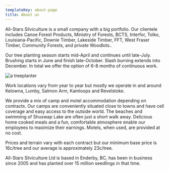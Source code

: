 ```yaml
---
templateKey: about-page
title: About us
---
```

All-Stars Silviculture is a small company with a big portfolio. Our clientele includes Canoe Forest Products, Ministry of Forests, BCTS, Interfor, Tolko, Louisiana-Pacific, Downie Timber, Lakeside Timber, FFT, West Fraser Timber, Community Forests, and private Woodlots..

Our tree planting season starts mid-April and continues until late-July. Brushing starts in June and finish late-October. Slash burning extends into December. In total we offer the option of 6-8 months of
continuous work.

![a treeplanter](/img/chrisplanter.jpg)

Work locations vary from year to year but mostly we operate in and around Kelowna, Lumby, Salmon
Arm, Kamloops and Revelstoke.

We provide a mix of camp and motel accommodation depending on contracts. Our camps are
conveniently situated close to towns and have cell coverage and easy access to the outside world. The
beaches and swimming of Shuswap Lake are often just a short walk away. Delicious home cooked meals
and a fun, comfortable atmosphere enable our employees to maximize their earnings. Motels, when
used, are provided at no cost.

Prices and terrain vary with each contract but our minimum base price is 16c/tree and our average is approximately 23c/tree.

All-Stars Silviculture Ltd is based in Enderby, BC, has been in business since 2005 and has planted over 15 million seedlings in that time.
